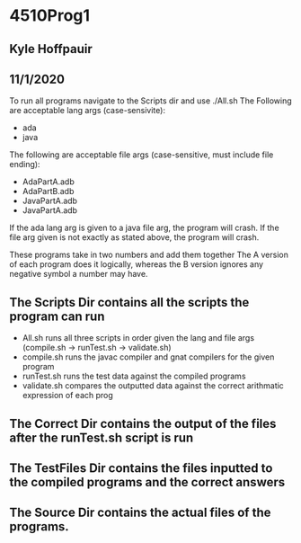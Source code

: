 # 4510Prog1
## Kyle Hoffpauir
## 11/1/2020

To run all programs navigate to the Scripts dir and use ./All.sh <lang> <file>
The Following are acceptable lang args (case-sensivite):
- ada
- java

The following are acceptable file args (case-sensitive, must include file ending):
- AdaPartA.adb
- AdaPartB.adb
- JavaPartA.adb
- JavaPartA.adb

If the ada lang arg is given to a java file arg, the program will crash.
If the file arg given is not exactly as stated above, the program will crash.

These programs take in two numbers and add them together
The A version of each program does it logically, whereas the B version ignores any negative symbol a number may have.

## The Scripts Dir contains all the scripts the program can run
- All.sh runs all three scripts in order given the lang and file args (compile.sh -> runTest.sh -> validate.sh)
- compile.sh runs the javac compiler and gnat compilers for the given program 
- runTest.sh runs the test data against the compiled programs
- validate.sh compares the outputted data against the correct arithmatic expression of each prog

## The Correct Dir contains the output of the files after the runTest.sh script is run

## The TestFiles Dir contains the files inputted to the compiled programs and the correct answers

## The Source Dir contains the actual files of the programs.

